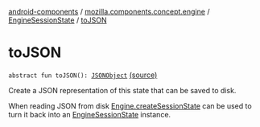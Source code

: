 [android-components](../../index.md) / [mozilla.components.concept.engine](../index.md) / [EngineSessionState](index.md) / [toJSON](./to-j-s-o-n.md)

# toJSON

`abstract fun toJSON(): `[`JSONObject`](https://developer.android.com/reference/org/json/JSONObject.html) [(source)](https://github.com/mozilla-mobile/android-components/blob/master/components/concept/engine/src/main/java/mozilla/components/concept/engine/EngineSessionState.kt#L21)

Create a JSON representation of this state that can be saved to disk.

When reading JSON from disk [Engine.createSessionState](../-engine/create-session-state.md) can be used to turn it back into an [EngineSessionState](index.md)
instance.

